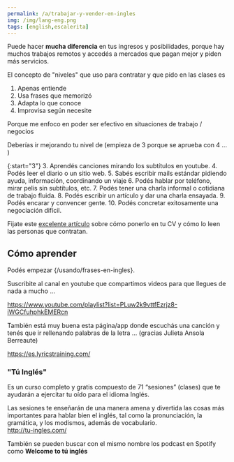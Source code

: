 ```yaml
---
permalink: /a/trabajar-y-vender-en-ingles
img: /img/lang-eng.png
tags: [english,escalerita]
---
```


Puede hacer __mucha diferencia__ en tus ingresos y posibilidades, porque hay muchos trabajos remotos y accedés a mercados que pagan mejor y piden más servicios. 

El concepto de "niveles" que uso para contratar y que pido en las clases es

1. Apenas entiende
2. Usa frases que memorizó
3. Adapta lo que conoce
4. Improvisa según necesite

Porque me enfoco en poder ser efectivo en situaciones de trabajo / negocios

Deberías ir mejorando tu nivel de (empieza de 3 porque se aprueba con 4 ... )

{:start="3"}
3. Aprendés canciones mirando los subtítulos en youtube.
4. Podés leer el diario o un sitio web.
5. Sabés escribir mails estándar pidiendo ayuda, información, coordinando un viaje
6. Podés hablar por teléfono, mirar pelis sin subtítulos, etc.
7. Podés tener una charla informal o cotidiana de trabajo fluida.
8. Podés escribir un artículo y dar una charla ensayada.
9. Podés encarar y convencer gente.
10. Podés concretar exitosamente una negociación difícil.

Fijate este [excelente artículo](https://medium.com/@mariana_riva/nivel-de-ingl%C3%A9s-en-el-cv-72ccd28bfa18) sobre cómo ponerlo en tu CV y cómo lo leen las personas que contratan.

## Cómo aprender

Podés empezar {/usando/frases-en-ingles}.

Suscribite al canal en youtube que compartimos videos para que llegues de nada a mucho ...

<https://www.youtube.com/playlist?list=PLuw2k9vttfEzrjz8-iWGCfuhphkEMERcn>

También está muy buena esta página/app donde escuchás una canción y tenés que ir rellenando palabras de la letra ... (gracias Julieta Ansola Berreaute)

<https://es.lyricstraining.com/>


### __"Tú Inglés"__

Es un curso completo y gratis compuesto de 71 “sesiones” (clases) que te ayudarán a ejercitar tu oído para el idioma Inglés. 

Las sesiones te enseñarán de una manera amena y divertida las cosas más importantes para hablar bien el inglés, 
tal como la pronunciación, la gramática, y los modismos, además de vocabulario.  
<http://tu-ingles.com/>

También se pueden buscar con el mismo nombre los podcast en Spotify como **Welcome to tú inglés**
